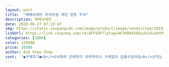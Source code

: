 ```yaml
---
layout: post 
title:  "베베슈에뜨 라이트빔 레인 망토 우비" 
description: 베베슈에뜨 ..
date: 2020-06-27 07:22:47 
img: https://static.coupangcdn.com/image/product/image/vendoritem/2019/06/03/4561816973/f8634756-c128-44f5-ae35-cc2602f47d42.jpg 
linkUrl: https://link.coupang.com/re/AFFSDP?lptag=AF3600438&subid=ahnPublicAsk&pageKey=203311351&itemId=596408430&vendorItemId=4561816973&traceid=V0-113-2f85b0a09fb5e48a 
categories: [1004] 
color: 1294AB 
price: 18500 
author: Ask View Shop 
cont:  "●구매후기●<br/>낙낙하여 안에옷이 아무핏이나 구애없이 입을수있어요<br/>산지는 좀 됐지만 오늘 비가 너무 와서 24개월 여자애 쓰구갔다왔는데 비도 안맞고 좋네요<br/>소매있는건 아니라 망토지만 손목쪽을 잡아주어 더 좋아요<br/>어린이집 준비물로 급하게 구입! 넘 예쁘네요 망토형이라 더 예쁜듯ㅎㅎ<br/>" 
---
```

